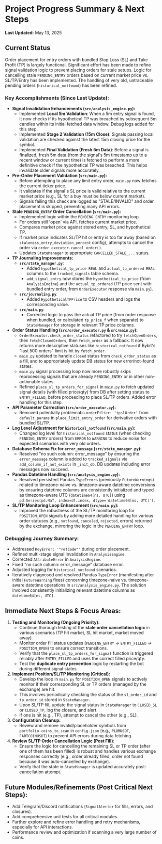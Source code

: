# Project Progress Summary & Next Steps

**Last Updated:** May 13, 2025

## Current Status

Order placement for entry orders with bundled Stop Loss (SL) and Take Profit (TP) is largely functional. Significant effort has been made to refine signal validation logic to prevent placing orders for stale setups. Logic for cancelling stale `PENDING_ENTRY` orders based on current market price vs. SL/TP/Entry has been implemented. The handling of very old, untraceable pending orders (`historical_notfound`) has been refined.

### Key Accomplishments (Since Last Update):

*   **Signal Invalidation Enhancements (`src/analysis_engine.py`):**
    *   Implemented **Local 5m Validation**: When a 5m entry signal is found, it now checks if its hypothetical TP was breached by subsequent 5m candles within its initial fetched data window. Debug logs added for this step.
    *   Implemented **Stage 2 Validation (15m Close)**: Signals passing local validation are checked against the latest 15m closing price for the symbol.
    *   Implemented **Final Validation (Fresh 5m Data)**: Before a signal is finalized, fresh 5m data (from the signal's 5m timestamp up to a recent window or current time) is fetched to perform a more definitive check if the hypothetical TP was breached. This helps invalidate older signals more accurately.
*   **Pre-Order Placement Validation (`src/main.py`):**
    *   Before attempting to place any limit entry order, `main.py` now fetches the current ticker price.
    *   It validates if the signal's SL price is valid relative to the current market price (e.g., SL for a buy must be below current market).
    *   Signals failing this check are logged as "STALE/INVALID" and order placement is skipped, preventing many API errors.
*   **Stale `PENDING_ENTRY` Order Cancellation (`src/main.py`):**
    *   Implemented logic within the `PENDING_ENTRY` monitoring loop.
    *   For orders still 'open' via API, fetches current market price.
    *   Compares market price against stored entry, SL, and hypothetical TP.
    *   If market price indicates SL/TP hit or entry is too far away (based on `staleness_entry_deviation_percent` config), attempts to cancel the order via `order_executor.cancel_order()`.
    *   Updates `StateManager` to appropriate `CANCELLED_STALE_...` status.
*   **TP Journaling Improvements:**
    *   **`src/state_manager.py`**:
        *   Added `hypothetical_tp_price REAL` and `actual_tp_ordered REAL` columns to the `tracked_signals` table schema.
        *   `add_signal_entry` now stores the `hypothetical_tp_price` (from `AnalysisEngine`) and the `actual_tp_ordered` (TP price sent with bundled entry order, from `OrderExecutor` response via `main.py`).
    *   **`src/journaling.py`**:
        *   Added `HypotheticalTPPrice` to CSV headers and logs the corresponding value.
    *   **`src/main.py`**:
        *   Corrected logic to pass the actual TP price (from order response when bundled, or calculated `tp_price_f` when separate) to `StateManager` for storage in relevant TP price columns.
*   **Order Status Handling (`src/order_executor.py` & `src/main.py`):**
    *   `OrderExecutor.check_order_status` refactored to try `fetchOpenOrders`, then `fetchClosedOrders`, then `fetch_order` as a fallback. It now returns more descriptive statuses like `historical_notfound` if Bybit's "last 500 orders" limit is hit by `fetch_order`.
    *   `main.py` updated to handle `closed` status from `check_order_status` as a fill, and to appropriately update DB status for new error/not-found states.
    *   `main.py` signal processing loop now more robustly skips reprocessing signals that are already `PENDING_ENTRY` or in other non-actionable states.
    *   Refined `place_sl_tp_orders_for_signal` in `main.py` to fetch updated signal details (with filled price/qty) from DB after setting status to `ENTRY_FILLED`, before proceeding to place SL/TP orders. Added error handling for this step.
*   **API Parameter Correction (`src/order_executor.py`):**
    *   Removed potentially problematic `orderFilter: 'tpslOrder'` from `default_params` in `place_limit_entry_order` for derivative orders with bundled SL/TP.
*   **Log Level Adjustment for `historical_notfound` (`src/main.py`):**
    *   Changed log level for `historical_notfound` status (when checking `PENDING_ENTRY` orders) from `ERROR` to `WARNING` to reduce noise for expected scenarios with very old orders.
*   **Database Schema Fix for `error_message` (`src/state_manager.py`):**
    *   Resolved "no such column: error_message" by ensuring the `error_message` column is added to `tracked_signals` via `add_column_if_not_exists` in `_init_db`. DB updates including error messages now succeed.
*   **Pandas Datetime Handling (`src/analysis_engine.py`):**
    *   Resolved persistent Pandas `TypeError`s (previously `FutureWarning`s) related to timezone-naive vs. timezone-aware datetime conversions by ensuring datetime columns are consistently initialized and typed as timezone-aware UTC (`datetime64[ns, UTC]`) using `pd.Series(pd.NaT, index=df.index, dtype='datetime64[ns, UTC]')`.
*   **SL/TP Monitoring Loop Enhancement (`src/main.py`):**
    *   Improved the robustness of the SL/TP monitoring loop for `POSITION_OPEN` signals by adding more detailed handling for various order statuses (e.g., `notfound`, `canceled`, `rejected`, errors) returned by the exchange, mirroring the logic in the `PENDING_ENTRY` loop.

### Debugging Journey Summary:

*   Addressed `KeyError: '"retCode"'` during order placement.
*   Refined multi-stage signal invalidation in `AnalysisEngine`.
*   Corrected `AttributeError` in `AnalysisEngine`.
*   Fixed "no such column: error_message" database error.
*   Adjusted logging for `historical_notfound` scenarios.
*   Iteratively diagnosed and resolved Pandas `TypeError` (manifesting after initial `FutureWarning` fixes) concerning timezone-naive vs. timezone-aware datetime operations in `src/analysis_engine.py`. The solution involved consistently initializing relevant datetime columns as `datetime64[ns, UTC]`.

## Immediate Next Steps & Focus Areas:

1.  **Testing and Monitoring (Ongoing Priority):**
    *   Continue thorough testing of the **stale order cancellation logic** in various scenarios (TP hit market, SL hit market, market moved away).
    *   Monitor order fill status updates (`PENDING_ENTRY` -> `ENTRY_FILLED` -> `POSITION_OPEN`) to ensure correct transitions.
    *   Verify that the `place_sl_tp_orders_for_signal` function is triggered reliably after `ENTRY_FILLED` and uses the correct filled price/qty.
    *   Test the **duplicate entry prevention** logic by restarting the bot during different signal states.
2.  **Implement Position/SL/TP Monitoring (Critical):**
    *   Develop the loop in `main.py` for `POSITION_OPEN` signals to actively monitor if their corresponding SL or TP orders (managed by the exchange) are hit.
    *   This involves periodically checking the status of the `sl_order_id` and `tp_order_id` stored in `StateManager`.
    *   Upon SL/TP fill, update the signal status in `StateManager` to `CLOSED_SL` or `CLOSED_TP`, log the closure, and alert.
    *   If one is hit (e.g., TP), attempt to cancel the other (e.g., SL).
3.  **Configuration Cleanup:**
    *   Review and remove invalid/placeholder symbols from `portfolio.coins_to_scan` in `config.json` (e.g., `PLUMUSDT`, `FARTCOINUSDT`) to prevent API errors during data fetching.
4.  **Review SL/TP Order Cancellation Logic (Post Fill):**
    *   Ensure the logic for cancelling the remaining SL or TP order (after one of them has been filled) is robust and handles various exchange responses correctly (e.g., order already filled, order not found because it was auto-cancelled by exchange).
    *   Verify that the state in `StateManager` is updated accurately post-cancellation attempt.

## Future Modules/Refinements (Post Critical Next Steps):

*   Add Telegram/Discord notifications (`SignalAlerter` for fills, errors, and closures).
*   Add comprehensive unit tests for all critical modules.
*   Further explore and refine error handling and retry mechanisms, especially for API interactions.
*   Performance review and optimization if scanning a very large number of coins.